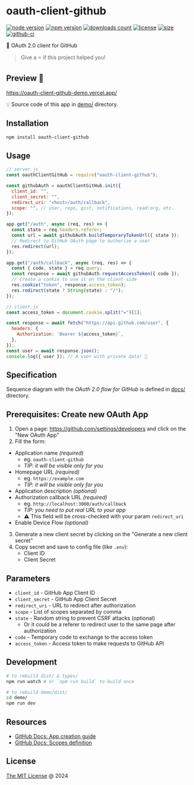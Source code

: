 # oauth-client-github

[![node version](https://img.shields.io/node/v/oauth-client-github.svg)](https://www.npmjs.com/package/oauth-client-github)
[![npm version](https://badge.fury.io/js/oauth-client-github.svg)](https://badge.fury.io/js/oauth-client-github)
[![downloads count](https://img.shields.io/npm/dt/oauth-client-github.svg)](https://www.npmjs.com/package/oauth-client-github)
[![license](https://img.shields.io/npm/l/oauth-client-github.svg)](https://piecioshka.mit-license.org)
[![size](https://packagephobia.com/badge?p=oauth-client-github)](https://packagephobia.com/result?p=oauth-client-github)
[![github-ci](https://github.com/piecioshka/oauth-client-github/actions/workflows/testing.yml/badge.svg)](https://github.com/piecioshka/oauth-client-github/actions/workflows/testing.yml)

🔐 OAuth 2.0 client for GitHub

> Give a ⭐️ if this project helped you!

## Preview 🎉

<https://oauth-client-github-demo.vercel.app/>

💡 Source code of this app in [demo/](/demo/) directory.

## Installation

```bash
npm install oauth-client-github
```

## Usage

```javascript
// server.js
const oauthClientGitHub = require("oauth-client-github");

const githubAuth = oauthClientGitHub.init({
  client_id: "",
  client_secret: "",
  redirect_uri: "<host>/auth/callback",
  scope: "", // user, repo, gist, notifications, read:org, etc.
});

app.get("/auth", async (req, res) => {
  const state = req.headers.referer;
  const url = await githubAuth.buildTemporaryTokenUrl({ state });
  // Redirect to GitHub OAuth page to authorize a user
  res.redirect(url);
});

app.get("/auth/callback", async (req, res) => {
  const { code, state } = req.query;
  const response = await githubAuth.requestAccessToken({ code });
  // Create a cookie to use it on the client-side
  res.cookie("token", response.access_token);
  res.redirect(state ? String(state) : "/");
});
```

```javascript
// client.js
const access_token = document.cookie.split("=")[1];

const response = await fetch("https://api.github.com/user", {
  headers: {
    Authorization: `Bearer ${access_token}`,
  },
});
const user = await response.json();
console.log({ user }); // A user with private data! 🎉
```

## Specification

Sequence diagram with the _OAuth 2.0 flow for GitHub_ is defined in [docs/](/docs/) directory.

## Prerequisites: Create new OAuth App

1. Open a page: https://github.com/settings/developers and click on the "New OAuth App"
2. Fill the form:
  - Application name _(required)_
    - eg. `oauth-client-github`
    - _TIP: it will be visible only for you_
  - Homepage URL _(required)_
    - eg. `https://example.com`
    - _TIP: it will be visible only for you_
  - Application description _(optional)_
  - Authorization callback URL _(required)_
    - eg. `http://localhost:3000/auth/callback`
    - _TIP: you need to put real URL to your app_
    - ⚠️ This field will be cross-checked with your param `redirect_uri`
  - Enable Device Flow _(optional)_
3. Generate a new client secret by clicking on the "Generate a new client secret"
4. Copy secret and save to config file (like `.env`):
    - Client ID
    - Client Secret

## Parameters

- `client_id` - GitHub App Client ID
- `client_secret` - GitHub App Client Secret
- `redirect_uri` - URL to redirect after authorization
- `scope` - List of scopes separated by comma
- `state` - Random string to prevent CSRF attacks (optional)
  - Or it could be a referer to redirect user to the same page after authorization
- `code` - Temporary code to exchange to the access token
- `access_token` - Access token to make requests to GitHub API

## Development

```bash
# to rebuild dist/ & types/
npm run watch # or `npm run build` to build once

# to rebuild demo/dist/
cd demo/
npm run dev
```

## Resources

- [GitHub Docs: App creation guide](https://docs.github.com/en/apps/oauth-apps/building-oauth-apps/creating-an-oauth-app)
- [GitHub Docs: Scopes definition](https://docs.github.com/en/apps/oauth-apps/building-oauth-apps/scopes-for-oauth-apps)

## License

[The MIT License](https://piecioshka.mit-license.org) @ 2024

